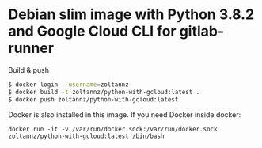 # Debian slim image with Python 3.8.2 and Google Cloud CLI for gitlab-runner

Build & push

```bash
$ docker login --username=zoltannz
$ docker build -t zoltannz/python-with-gcloud:latest .
$ docker push zoltannz/python-with-gcloud:latest
```

Docker is also installed in this image. If you need Docker inside docker:

```
docker run -it -v /var/run/docker.sock:/var/run/docker.sock zoltannz/python-with-gcloud:latest /bin/bash
```
